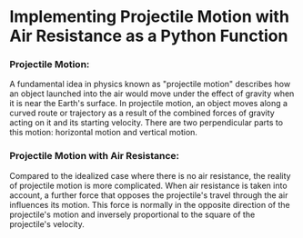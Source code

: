 # Implementing Projectile Motion with Air Resistance as a Python Function

### Projectile Motion:
A fundamental idea in physics known as "projectile motion" describes how an object launched into the air would move under the effect of gravity when it is near the Earth's surface. In projectile motion, an object moves along a curved route or trajectory as a result of the combined forces of gravity acting on it and its starting velocity. There are two perpendicular parts to this motion: horizontal motion and vertical motion.

### Projectile Motion with Air Resistance:
Compared to the idealized case where there is no air resistance, the reality of projectile motion is more complicated. When air resistance is taken into account, a further force that opposes the projectile's travel through the air influences its motion. This force is normally in the opposite direction of the projectile's motion and inversely proportional to the square of the projectile's velocity.
